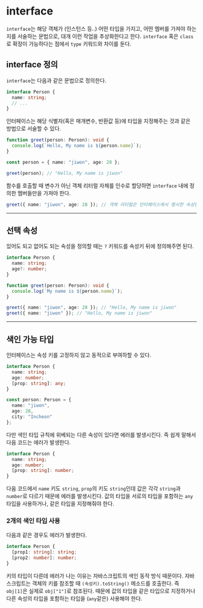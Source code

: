 # interface

`interface`는 해당 객체가 (인스턴스 등..) 어떤 타입을 가지고, 어떤 멤버를 가져야 하는지를 서술하는 문법으로, 대개 이런 작업을 추상화한다고 한다. `interface` 혹은 `class`로 확장이 가능하다는 점에서 `type` 키워드와 차이를 둔다.

## interface 정의

`interface`는 다음과 같은 문법으로 정의한다.

```ts
interface Person {
  name: string;
  // ...
}
```

인터페이스는 해당 식별자(혹은 매개변수, 반환값 등)에 타입을 지정해주는 것과 같은 방법으로 서술할 수 있다.

```ts
function greet(person: Person): void {
  console.log(`Hello, My name is ${person.name}`);
}

const person = { name: "jiwon", age: 28 };

greet(person); // "Hello, My name is jiwon"
```

함수를 호출할 때 변수가 아닌 객체 리터럴 자체를 인수로 할당하면 `interface` 내에 정의한 멤버들만을 가져야 한다.

```ts
greet({ name: "jiwon", age: 28 }); // 객체 리터럴은 인터페이스에서 명시한 속성만 사용할 수 있고, age 속성은 Person 인터페이스에 존재하지 않는다.
```

---

## 선택 속성

있어도 되고 없어도 되는 속성을 정의할 때는 `?` 키워드를 속성키 뒤에 정의해주면 된다.

```ts
interface Person {
  name: string;
  age?: number;
}

function greet(person: Person): void {
  console.log(`My name is ${person.name}`);
}

greet({ name: "jiwon", age: 28 }); // "Hello, My name is jiwon"
greet({ name: "jiwon" }); // "Hello, My name is jiwon"
```

---

## 색인 가능 타입

인터페이스는 속성 키를 고정하지 않고 동적으로 부여하할 수 있다.

```ts
interface Person {
  name: string;
  age: number;
  [prop: string]: any;
}

const person: Person = {
  name: "jiwon",
  age: 28,
  city: "Incheon"
};
```

다만 색인 타입 규칙에 위베되는 다른 속성이 있다면 에러를 발생시킨다. 즉 쉽게 말해서 다음 코드는 에러가 발생한다.

```ts
interface Person {
  name: string;
  age: number;
  [prop: string]: number;
}
```

다음 코드에서 `name` 키도 `string`, `prop`의 키도 `string`인데 값은 각각 `string`과 `number`로 다르기 때문에 에러를 발생시킨다. 값의 타입을 서로의 타입을 포함하는 `any` 타입을 사용하거나, 같은 타입을 지정해줘야 한다.

### 2개의 색인 타입 사용

다음과 같은 경우도 에러가 발생한다.

```ts
interface Person {
  [prop1: string]: string;
  [prop2: number]: number;
}
```

키의 타입이 다른데 에러가 나는 이유는 자바스크립트의 색인 동작 방식 때문이다. 자바스크립트는 객체의 키를 참조할 때 `(속성키).toString()` 메소드를 호출한다. 즉 `obj[1]`은 실제로 `obj["1"]`로 참조된다. 때문에 값의 타입을 같은 타입으로 지정하거나 다른 속성의 타입을 포함하는 타입을 (`any`같은) 사용해야 한다.
